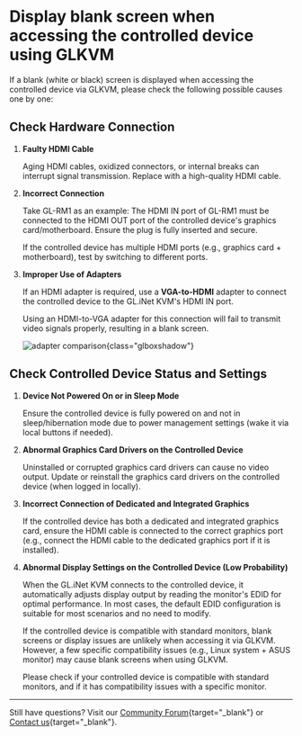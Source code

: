 # Display blank screen when accessing the controlled device using GLKVM

If a blank (white or black) screen is displayed when accessing the controlled device via GLKVM, please check the following possible causes one by one:

## Check Hardware Connection

1. **Faulty HDMI Cable**

    Aging HDMI cables, oxidized connectors, or internal breaks can interrupt signal transmission. Replace with a high-quality HDMI cable.

2. **Incorrect Connection**

    Take GL-RM1 as an example: The HDMI IN port of GL-RM1 must be connected to the HDMI OUT port of the controlled device's graphics card/motherboard. Ensure the plug is fully inserted and secure.

    If the controlled device has multiple HDMI ports (e.g., graphics card + motherboard), test by switching to different ports.

3. **Improper Use of Adapters**

    If an HDMI adapter is required, use a **VGA-to-HDMI** adapter to connect the controlled device to the GL.iNet KVM's HDMI IN port. 
    
    Using an HDMI-to-VGA adapter for this connection will fail to transmit video signals properly, resulting in a blank screen.

    ![adapter comparison](https://static.gl-inet.com/docs/kvm/faq/blank_screen/adapter_comparison.png){class="glboxshadow"}

## Check Controlled Device Status and Settings

1. **Device Not Powered On or in Sleep Mode**

    Ensure the controlled device is fully powered on and not in sleep/hibernation mode due to power management settings (wake it via local buttons if needed).

2. **Abnormal Graphics Card Drivers on the Controlled Device**

    Uninstalled or corrupted graphics card drivers can cause no video output. Update or reinstall the graphics card drivers on the controlled device (when logged in locally).

3. **Incorrect Connection of Dedicated and Integrated Graphics**

    If the controlled device has both a dedicated and integrated graphics card, ensure the HDMI cable is connected to the correct graphics port (e.g., connect the HDMI cable to the dedicated graphics port if it is installed).

4. **Abnormal Display Settings on the Controlled Device (Low Probability)**

    When the GL.iNet KVM connects to the controlled device, it automatically adjusts display output by reading the monitor's EDID for optimal performance. In most cases, the default EDID configuration is suitable for most scenarios and no need to modify.

    If the controlled device is compatible with standard monitors, blank screens or display issues are unlikely when accessing it via GLKVM. However, a few specific compatibility issues (e.g., Linux system + ASUS monitor) may cause blank screens when using GLKVM.

    Please check if your controlled device is compatible with standard monitors, and if it has compatibility issues with a specific monitor.
    
---

Still have questions? Visit our [Community Forum](https://forum.gl-inet.com){target="_blank"} or [Contact us](https://www.gl-inet.com/contacts/){target="_blank"}.